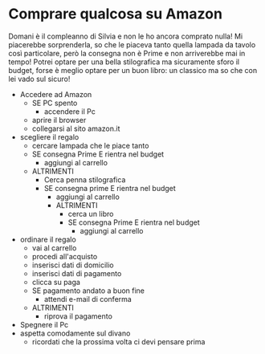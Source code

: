 # Comprare qualcosa su Amazon

Domani è il compleanno di Silvia e non le ho ancora comprato nulla! Mi
piacerebbe sorprenderla, so che le piaceva tanto quella lampada da tavolo
così particolare, però la consegna non è Prime e non arriverebbe mai in
tempo! Potrei optare per una bella stilografica ma sicuramente sforo il budget,
forse è meglio optare per un buon libro: un classico ma so che con lei vado
sul sicuro!

- Accedere ad Amazon
    -  SE PC spento
        - accendere il Pc
    - aprire il browser
    - collegarsi al sito amazon.it
- scegliere il regalo
    - cercare lampada che le piace tanto
    - SE consegna Prime E rientra nel budget
        - aggiungi al carrello
    - ALTRIMENTI
        - Cerca penna stilografica
        - SE consegna prime E rientra nel budget
            - aggiungi al carrello
            - ALTRIMENTI
                - cerca un libro
                - SE consegna Prime E rientra nel budget
                    - aggiungi al carrello
- ordinare il regalo
    - vai al carrello
    - procedi all'acquisto
    - inserisci dati di domicilio
    - inserisci dati di pagamento
    - clicca su paga
    - SE pagamento andato a buon fine
        - attendi e-mail di conferma
    - ALTRIMENTI
        - riprova il pagamento
- Spegnere il Pc
- aspetta comodamente sul divano
    - ricordati che la prossima volta ci devi pensare prima